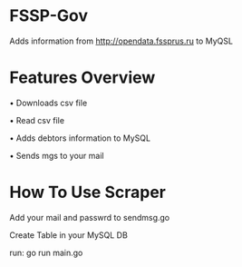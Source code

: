 # FSSP-Gov
Adds information from http://opendata.fssprus.ru to MyQSL

# Features Overview
•	Downloads csv file

•	Read csv file

•	Adds debtors information to MySQL

•	Sends mgs to your mail

# How To Use Scraper
Add your mail and passwrd to sendmsg.go

Create Table in your MySQL DB

run: go run main.go

